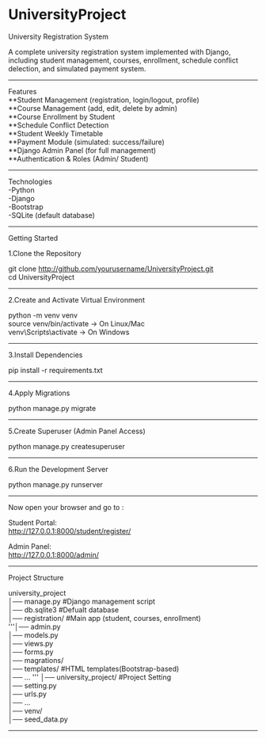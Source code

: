 # UniversityProject

University Registration System

A complete university registration system implemented
with Django, including student management, courses,
enrollment, schedule conflict delection, and 
simulated payment system.

______________________________

Features  
**Student Management (registration, login/logout, profile)  
**Course Management (add, edit, delete by admin)  
**Course Enrollment by Student  
**Schedule Conflict Detection  
**Student Weekly Timetable  
**Payment Module (simulated: success/failure)  
**Django Admin Panel (for full management)  
**Authentication & Roles (Admin/ Student)

______________________________

Technologies  
-Python   
-Django   
-Bootstrap   
-SQLite (default database)

______________________________

Getting Started

  1.Clone the Repository

  git clone http://github.com/yourusername/UniversityProject.git  
  cd UniversityProject

______________________________

  2.Create and Activate Virtual Environment
   
   python -m venv venv  
   source venv/bin/activate  -> On Linux/Mac  
   venv\Scripts\activate  -> On Windows

______________________________

  3.Install Dependencies
   
   pip install -r requirements.txt

______________________________

  4.Apply Migrations

   python manage.py migrate

______________________________

  5.Create Superuser (Admin Panel Access)

   python manage.py createsuperuser

______________________________

  6.Run the Development Server 

   python manage.py runserver

______________________________

 Now open your browser and go to :
   
   Student Portal:  
    http://127.0.0.1:8000/student/register/
   
   Admin Panel:  
    http://127.0.0.1:8000/admin/

______________________________

Project Structure

 university_project  
 │── manage.py  #Django management script  
 │── db.sqlite3  #Defualt database  
 │── registration/  #Main app (student, courses, enrollment)  
 '''│── admin.py  
 │── models.py  
 │── views.py  
 │── forms.py  
 │── magrations/  
 │── templates/ #HTML templates(Bootstrap-based)  
 │── ...  '''
 │── university_project/  #Project Setting  
   │── setting.py  
   │── urls.py  
   │── ...  
 │── venv/  
 │── seed_data.py

 ______________________________

